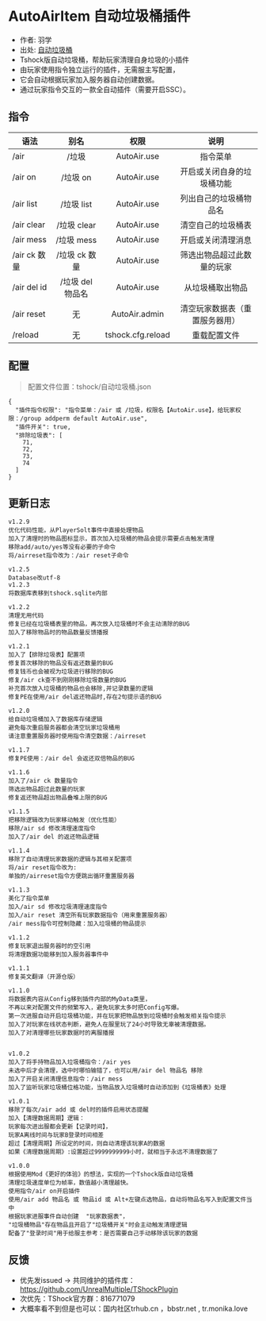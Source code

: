 # AutoAirItem 自动垃圾桶插件

- 作者: 羽学
- 出处: [自动垃圾桶](https://github.com/1242509682/AutoAirItem)
- Tshock版自动垃圾桶，帮助玩家清理自身垃圾的小插件
- 由玩家使用指令独立运行的插件，无需服主写配置，
- 它会自动根据玩家加入服务器自动创建数据。
- 通过玩家指令交互的一款全自动插件（需要开启SSC）。


## 指令

| 语法                |        别名         |        权限         |         说明          |
|-------------------|:-----------------:|:-----------------:|:-------------------:|
| /air              |        /垃圾        |    AutoAir.use    |        指令菜单         |
| /air on           |      /垃圾 on       |    AutoAir.use    |    开启或关闭自身的垃圾桶功能    |
| /air list         |     /垃圾 list      |    AutoAir.use    |     列出自己的垃圾桶物品名     |
| /air clear        |     /垃圾 clear     |    AutoAir.use    |      清空自己的垃圾桶表      |
| /air mess         |     /垃圾 mess      |    AutoAir.use    |      开启或关闭清理消息      |
| /air ck 数量        |     /垃圾 ck 数量     |    AutoAir.use    |    筛选出物品超过此数量的玩家    |
| /air del id | /垃圾 del 物品名 |    AutoAir.use    |    从垃圾桶取出物品    |
| /air reset         |      无       |   AutoAir.admin   |   清空玩家数据表（重置服务器用）   |
| /reload           |         无         | tshock.cfg.reload |       重载配置文件        |

## 配置
> 配置文件位置：tshock/自动垃圾桶.json
```json5
{
  "插件指令权限": "指令菜单：/air 或 /垃圾，权限名【AutoAir.use】，给玩家权限：/group addperm default AutoAir.use",
  "插件开关": true,
  "排除垃圾表": [
    71,
    72,
    73,
    74
  ]
}
```

## 更新日志
```
v1.2.9
优化代码性能，从PlayerSolt事件中直接处理物品
加入了清理时的物品图标显示，首次加入垃圾桶的物品会提示需要点击触发清理
移除add/auto/yes等没有必要的子命令
将/airreset指令改为：/air reset子命令

v1.2.5
Database改utf-8
v1.2.3
将数据库表移到tshock.sqlite内部

v1.2.2
清理无用代码
修复已经在垃圾桶表里的物品，再次放入垃圾桶时不会主动清除的BUG
加入了移除物品时的物品数量反馈播报

v1.2.1
加入了【排除垃圾表】配置项
修复首次移除的物品没有返还数量的BUG
修复钱币也会被视为垃圾进行移除的BUG
修复/air ck查不到刚刚移除垃圾数量的BUG
补充首次放入垃圾桶的物品也会移除,并记录数量的逻辑
修复PE在使用/air del返还物品时,存在2句提示语的BUG

v1.2.0
给自动垃圾桶加入了数据库存储逻辑
避免每次重启服务器都会清空玩家垃圾桶用
请注意重置服务器时使用指令清空数据：/airreset

v1.1.7
修复PE使用：/air del 会返还双倍物品的BUG

v1.1.6
加入了/air ck 数量指令
筛选出物品超过此数量的玩家
修复返还物品超出物品叠堆上限的BUG

v1.1.5
把移除逻辑改为玩家移动触发（优化性能）
移除/air sd 修改清理速度指令
加入了/air del 的返还物品逻辑

v1.1.4
移除了自动清理玩家数据的逻辑与其相关配置项
将/air reset指令改为:
单独的/airreset指令方便跳出循环重置服务器

v1.1.3
美化了指令菜单
加入/air sd 修改垃圾清理速度指令
加入/air reset 清空所有玩家数据指令（用来重置服务器）
/air mess指令可控制隐藏：加入垃圾桶的物品提示

v1.1.2
修复玩家退出服务器时的空引用
将清理数据功能移到加入服务器事件中

v1.1.1
修复英文翻译（开源仓版）

v1.1.0
将数据表内容从Config移到插件内部的MyData类里，
不再以来对配置文件的频繁写入，避免玩家太多时把Config写爆。
第一次进服自动开启垃圾桶功能，并在玩家把物品放到垃圾桶时会触发相关指令提示
加入了对玩家在线状态判断，避免人在服里玩了24小时导致无辜被清理数据。
加入了对清理哪些玩家数据时的离服播报


v1.0.2
加入了将手持物品加入垃圾桶指令：/air yes
未选中后才会清理，选中时哪怕输错了，也可以用/air del 物品名 移除
加入了开启关闭清理信息指令：/air mess
加入了监听玩家垃圾桶位格功能，当物品放入垃圾桶时自动添加到《垃圾桶表》处理

v1.0.1
移除了每次/air add 或 del时的插件启用状态提醒
加入【清理数据周期】逻辑：
玩家每次进出服都会更新【记录时间】，
玩家A离线时间与玩家B登录时间相差
超过【清理周期】所设定的时间，则自动清理该玩家A的数据
如果《清理数据周期》:设置超过9999999999小时，就相当于永远不清理数据了

v1.0.0
根据使用Mod《更好的体验》的想法，实现的一个Tshock版自动垃圾桶
清理垃圾速度单位为帧率，数值越小清理越快。
使用指令/air on开启插件
使用/air add 物品名 或 物品id 或 Alt+左键点选物品，自动将物品名写入到配置文件当中
根据玩家进服事件自动创建  "玩家数据表"，
"垃圾桶物品"存在物品且开启了"垃圾桶开关"时会主动触发清理逻辑
配备了"登录时间"用于给服主参考：是否需要自己手动移除该玩家的数据
```



## 反馈
- 优先发issued -> 共同维护的插件库：https://github.com/UnrealMultiple/TShockPlugin
- 次优先：TShock官方群：816771079
- 大概率看不到但是也可以：国内社区trhub.cn ，bbstr.net , tr.monika.love
